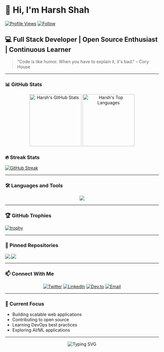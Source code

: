 # 👋 Hi, I'm Harsh Shah

[![Profile Views](https://komarev.com/ghpvc/?username=devHarshShah&color=blueviolet&style=flat-square)](https://github.com/devHarshShah)
[![Follow](https://img.shields.io/github/followers/devHarshShah?label=Follow&style=social)](https://github.com/devHarshShah)

## 💻 Full Stack Developer | Open Source Enthusiast | Continuous Learner

> "Code is like humor. When you have to explain it, it's bad." – Cory House

---

### 📊 GitHub Stats

<div align="center">
  <img src="https://github-readme-stats.vercel.app/api?username=devHarshShah&show_icons=true&theme=radical" alt="Harsh's GitHub Stats" height="170em" />
  <img src="https://github-readme-stats.vercel.app/api/top-langs/?username=devHarshShah&layout=compact&theme=radical" alt="Harsh's Top Languages" height="170em" />
</div>

### 🔥 Streak Stats

[![GitHub Streak](https://github-readme-streak-stats.herokuapp.com/?user=devHarshShah&theme=radical)](https://git.io/streak-stats)

---

### 🛠️ Languages and Tools

<p align="center">
  <a href="https://skillicons.dev">
    <img src="https://skillicons.dev/icons?i=js,ts,react,nodejs,express,mongodb,nextjs,python,java,docker,kubernetes,aws,gcp,firebase&theme=dark" />
  </a>
</p>

---

### 🏆 GitHub Trophies

[![trophy](https://github-profile-trophy.vercel.app/?username=devHarshShah&theme=onedark&column=7)](https://github.com/ryo-ma/github-profile-trophy)

---

### 📌 Pinned Repositories

<a href="https://github.com/devHarshShah/awesome-project">
  <img align="center" src="https://github-readme-stats.vercel.app/api/pin/?username=devHarshShah&repo=awesome-project&theme=radical" />
</a>
<a href="https://github.com/devHarshShah/another-cool-project">
  <img align="center" src="https://github-readme-stats.vercel.app/api/pin/?username=devHarshShah&repo=another-cool-project&theme=radical" />
</a>

---

### 📫 Connect With Me

<p align="center">
  <a href="https://twitter.com/devHarshShah"><img src="https://img.shields.io/badge/Twitter-%231DA1F2.svg?style=for-the-badge&logo=Twitter&logoColor=white" alt="Twitter"></a>
  <a href="https://www.linkedin.com/in/harshshah/"><img src="https://img.shields.io/badge/linkedin-%230077B5.svg?style=for-the-badge&logo=linkedin&logoColor=white" alt="LinkedIn"></a>
  <a href="https://dev.to/devharshshah"><img src="https://img.shields.io/badge/dev.to-0A0A0A?style=for-the-badge&logo=dev.to&logoColor=white" alt="Dev.to"></a>
  <a href="mailto:contact@harshshah.dev"><img src="https://img.shields.io/badge/Email-D14836?style=for-the-badge&logo=gmail&logoColor=white" alt="Email"></a>
</p>

---

### 🎯 Current Focus

- Building scalable web applications
- Contributing to open source
- Learning DevOps best practices
- Exploring AI/ML applications

---

<div align="center">
  <img src="https://readme-typing-svg.herokuapp.com?font=Fira+Code&pause=1000&color=F7F7F7&center=true&vCenter=true&width=435&lines=Thanks+for+visiting+my+profile!;Let's+connect+and+build+together!" alt="Typing SVG" />
</div>
